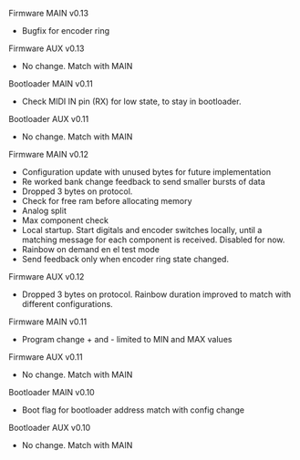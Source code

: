 Firmware MAIN
v0.13
- Bugfix for encoder ring

Firmware AUX
v0.13
- No change. Match with MAIN

Bootloader MAIN
v0.11
- Check MIDI IN pin (RX) for low state, to stay in bootloader.

Bootloader AUX
v0.11
- No change. Match with MAIN

Firmware MAIN
v0.12
- Configuration update with unused bytes for future implementation
- Re worked bank change feedback to send smaller bursts of data 
- Dropped 3 bytes on protocol.
- Check for free ram before allocating memory
- Analog split
- Max component check
- Local startup. Start digitals and encoder switches locally, until a matching message for each component is received. Disabled for now.
- Rainbow on demand en el test mode
- Send feedback only when encoder ring state changed.

Firmware AUX
v0.12
- Dropped 3 bytes on protocol. Rainbow duration improved to match with different configurations.

Firmware MAIN
v0.11
- Program change + and - limited to MIN and MAX values

Firmware AUX
v0.11
- No change. Match with MAIN

Bootloader MAIN
v0.10
- Boot flag for bootloader address match with config change

Bootloader AUX
v0.10
- No change. Match with MAIN
